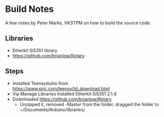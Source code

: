 # Build Notes

A few notes by Peter Marks, VK3TPM on how to build the source code.

## Libraries
* Etherkit Si5351 library. 
* https://github.com/brianlow/Rotary

## Steps
* Installed Teensyduino from https://www.pjrc.com/teensy/td_download.html
* Via Manage Libraries installed Etherkit Si5351 2.1.4
* Downloaded https://github.com/brianlow/Rotary
    * Unzipped it, removed -Master from the folder, dragged the folder to ~/Documents/Arduino/libraries/

